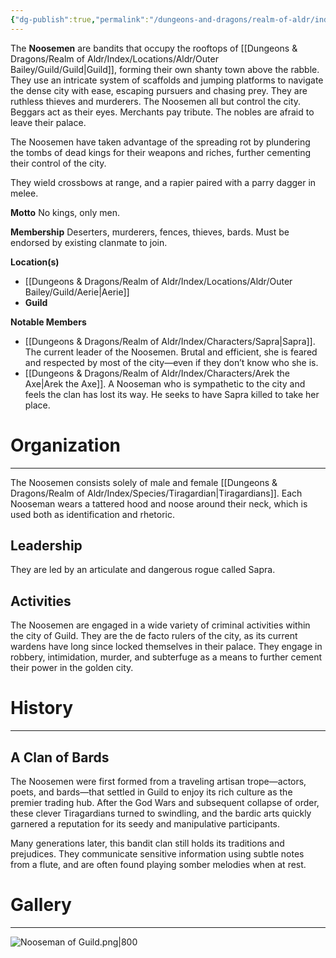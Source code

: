 ```yaml
---
{"dg-publish":true,"permalink":"/dungeons-and-dragons/realm-of-aldr/index/factions/noosemen/"}
---
```


The **Noosemen** are bandits that occupy the rooftops of [[Dungeons & Dragons/Realm of Aldr/Index/Locations/Aldr/Outer Bailey/Guild/Guild\|Guild]], forming their own shanty town above the rabble. They use an intricate system of scaffolds and jumping platforms to navigate the dense city with ease, escaping pursuers and chasing prey. They are ruthless thieves and murderers. The Noosemen all but control the city. Beggars act as their eyes. Merchants pay tribute. The nobles are afraid to leave their palace. 

The Noosemen have taken advantage of the spreading rot by plundering the tombs of dead kings for their weapons and riches, further cementing their control of the city.

They wield crossbows at range, and a rapier paired with a parry dagger in melee.

**Motto**
No kings, only men.

**Membership**
Deserters, murderers, fences, thieves, bards.
Must be endorsed by existing clanmate to join.

**Location(s)**
- [[Dungeons & Dragons/Realm of Aldr/Index/Locations/Aldr/Outer Bailey/Guild/Aerie\|Aerie]]
- **Guild**

**Notable Members**
- [[Dungeons & Dragons/Realm of Aldr/Index/Characters/Sapra\|Sapra]]. The current leader of the Noosemen. Brutal and efficient, she is feared and respected by most of the city—even if they don’t know who she is.
- [[Dungeons & Dragons/Realm of Aldr/Index/Characters/Arek the Axe\|Arek the Axe]]. A Nooseman who is sympathetic to the city and feels the clan has lost its way. He seeks to have Sapra killed to take her place.
# Organization
---
The Noosemen consists solely of male and female [[Dungeons & Dragons/Realm of Aldr/Index/Species/Tiragardian\|Tiragardians]]. Each Nooseman wears a tattered hood and noose around their neck, which is used both as identification and rhetoric.
## Leadership
They are led by an articulate and dangerous rogue called Sapra.
## Activities
The Noosemen are engaged in a wide variety of criminal activities within the city of Guild. They are the de facto rulers of the city, as its current wardens have long since locked themselves in their palace. They engage in robbery, intimidation, murder, and subterfuge as a means to further cement their power in the golden city.
# History
---
## A Clan of Bards
The Noosemen were first formed from a traveling artisan trope—actors, poets, and bards—that settled in Guild to enjoy its rich culture as the premier trading hub. After the God Wars and subsequent collapse of order, these clever Tiragardians turned to swindling, and the bardic arts quickly garnered a reputation for its seedy and manipulative participants.

Many generations later, this bandit clan still holds its traditions and prejudices. They communicate sensitive information using subtle notes from a flute, and are often found playing somber melodies when at rest. 
# Gallery
---
![Nooseman of Guild.png|800](/img/user/Attachments/Dungeons%20&%20Dragons%20Attachments/Nooseman%20of%20Guild.png)